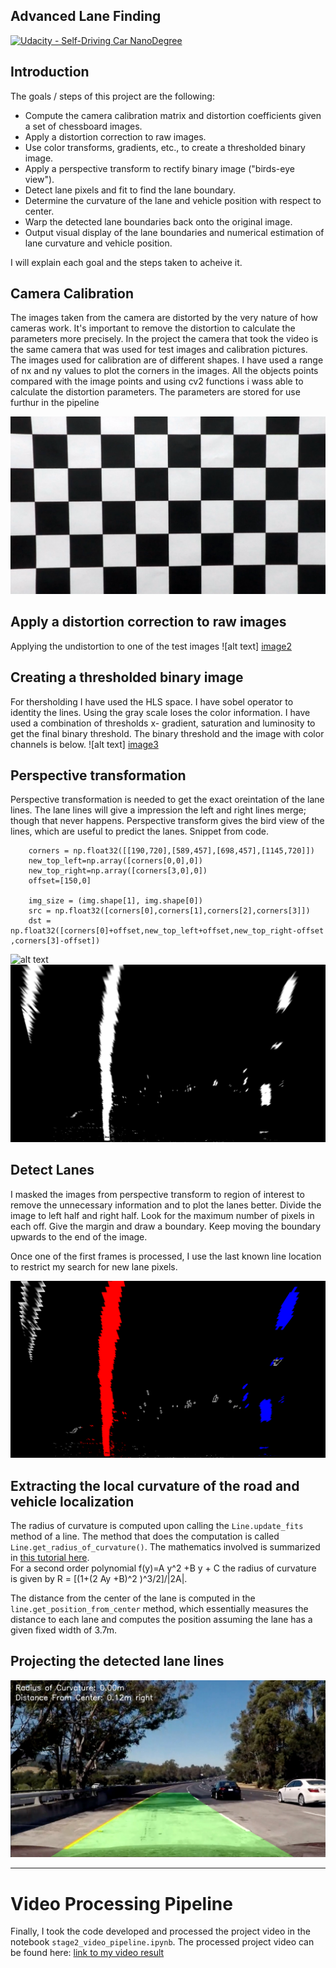 ## Advanced Lane Finding
[![Udacity - Self-Driving Car NanoDegree](https://s3.amazonaws.com/udacity-sdc/github/shield-carnd.svg)](http://www.udacity.com/drive)


## Introduction 

The goals / steps of this project are the following:

* Compute the camera calibration matrix and distortion coefficients given a set of chessboard images.
* Apply a distortion correction to raw images.
* Use color transforms, gradients, etc., to create a thresholded binary image.
* Apply a perspective transform to rectify binary image ("birds-eye view").
* Detect lane pixels and fit to find the lane boundary.
* Determine the curvature of the lane and vehicle position with respect to center.
* Warp the detected lane boundaries back onto the original image.
* Output visual display of the lane boundaries and numerical estimation of lane curvature and vehicle position.

[//]: # (Image References)

[image1]: ./output_images/undistorted.jpg "Undistorted"
[image2]: ./output_images/test4_undist.jpg "Undistorted-Raw"
[image3]: ./output_images/binary.jpg "Binary Example"
[image4]: ./output_images/binarty_warped.jpg "Warp Example"
[image5]: ./output_images/warp_binary_roi.jpg "Region of interest"
[image6]: ./output_images/lanes.jpg "Lane Lines"
[image7]: ./output_images/lane_detected.jpg "Projected lines"
[video1]: ./processed_project_video.mp4 "Video"

I will explain each goal and the steps taken to acheive it.

## Camera Calibration
The images taken from the camera are distorted by the very nature of how cameras work. It's important to remove the distortion
to calculate the parameters more precisely. In the project the camera that took the video is the same camera that was used for test images
and calibration pictures. The images used for calibration are of different shapes. I have used a range of nx and ny values to plot the corners
in the images. All the objects points compared with the image points and using cv2 functions i wass able to calculate the distortion parameters.
The parameters are stored for use furthur in the pipeline

![alt text][image1]

## Apply a distortion correction to raw images
Applying the undistortion to one of the test images
![alt text] [image2]

## Creating a thresholded binary image
For thersholding I have used the HLS space. I have sobel operator to identity the lines. Using the gray scale loses the color information.
I have used a combination of thresholds x- gradient, saturation and luminosity to get the final binary threshold.
The binary threshold and the image with color channels is below.
![alt text] [image3]

## Perspective transformation
Perspective transformation is needed to get the exact oreintation of the lane lines. The lane lines will give a impression the left and right lines merge; though that never happens. Perspective transform gives the bird view of the lines, which are useful to predict the lanes. Snippet from code.

```
    corners = np.float32([[190,720],[589,457],[698,457],[1145,720]])
    new_top_left=np.array([corners[0,0],0])
    new_top_right=np.array([corners[3,0],0])
    offset=[150,0]
    
    img_size = (img.shape[1], img.shape[0])
    src = np.float32([corners[0],corners[1],corners[2],corners[3]])
    dst = np.float32([corners[0]+offset,new_top_left+offset,new_top_right-offset ,corners[3]-offset])    
```
![alt text][image4]
![alt text][image5]

## Detect Lanes
I masked the images from perspective transform to region of interest to remove the unnecessary information and to plot the lanes better.
Divide the image to left half and right half. Look for the maximum number of pixels in each off. Give the margin and draw a boundary.
Keep moving the boundary upwards to the end of the image. 

Once one of the first frames is processed, I use the last known line location to restrict my search for new lane pixels.

![alt text][image6]

## Extracting the local curvature of the road and vehicle localization

The radius of curvature is computed upon calling the `Line.update_fits` method of a line. The method that does the computation is called `Line.get_radius_of_curvature()`. The mathematics involved is summarized in [this tutorial here](http://www.intmath.com/applications-differentiation/8-radius-curvature.php).  
For a second order polynomial f(y)=A y^2 +B y + C the radius of curvature is given by R = [(1+(2 Ay +B)^2 )^3/2]/|2A|.

The distance from the center of the lane is computed in the `line.get_position_from_center` method, which essentially measures the distance to each lane and computes the position assuming the lane has a given fixed width of 3.7m. 

## Projecting the detected lane lines


![alt text][image7]


---

# Video Processing Pipeline

Finally, I took the code developed and processed the project video in the notebook  `stage2_video_pipeline.ipynb`. The processed project video can be found here:
[link to my video result](./processed_project_video.mp4)
